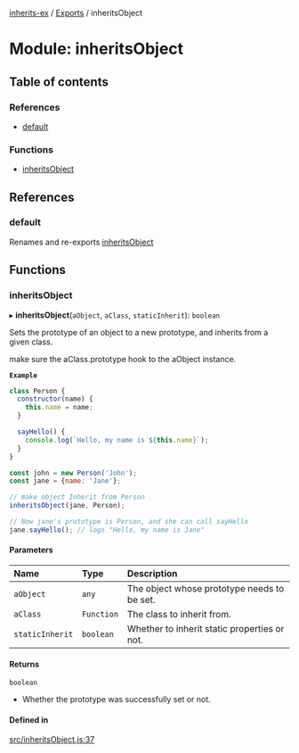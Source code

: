 [inherits-ex](../README.md) / [Exports](../modules.md) / inheritsObject

# Module: inheritsObject

## Table of contents

### References

- [default](inheritsObject.md#default)

### Functions

- [inheritsObject](inheritsObject.md#inheritsobject)

## References

### default

Renames and re-exports [inheritsObject](inheritsObject.md#inheritsobject)

## Functions

### inheritsObject

▸ **inheritsObject**(`aObject`, `aClass`, `staticInherit`): `boolean`

Sets the prototype of an object to a new prototype, and inherits from a given class.

make sure the aClass.prototype hook to the aObject instance.

**`Example`**

```js
class Person {
  constructor(name) {
    this.name = name;
  }

  sayHello() {
    console.log(`Hello, my name is ${this.name}`);
  }
}

const john = new Person('John');
const jane = {name: 'Jane'};

// make object Inherit from Person
inheritsObject(jane, Person);

// Now jane's prototype is Person, and she can call sayHello
jane.sayHello(); // logs "Hello, my name is Jane"
```

#### Parameters

| Name | Type | Description |
| :------ | :------ | :------ |
| `aObject` | `any` | The object whose prototype needs to be set. |
| `aClass` | `Function` | The class to inherit from. |
| `staticInherit` | `boolean` | Whether to inherit static properties or not. |

#### Returns

`boolean`

- Whether the prototype was successfully set or not.

#### Defined in

[src/inheritsObject.js:37](https://github.com/snowyu/inherits-ex.js/blob/fe6c4cf/src/inheritsObject.js#L37)
